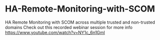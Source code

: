 # HA-Remote-Monitoring-with-SCOM
HA Remote Monitoring with SCOM across multiple trusted and non-trusted domains
Check out this recorded webinar session for more info https://www.youtube.com/watch?v=NY1c_6n1GmI
